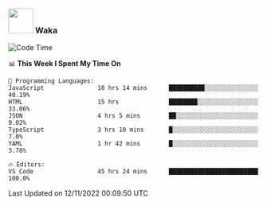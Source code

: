 ### <img src="https://media.giphy.com/media/VgCDAzcKvsR6OM0uWg/giphy.gif" width="50"> Waka

  <!--START_SECTION:waka-->
![Code Time](http://img.shields.io/badge/Code%20Time-1%2C066%20hrs%2021%20mins-blue)

📊 **This Week I Spent My Time On** 

```text
💬 Programming Languages: 
JavaScript               18 hrs 14 mins      ██████████░░░░░░░░░░░░░░░   40.19% 
HTML                     15 hrs              ████████░░░░░░░░░░░░░░░░░   33.06% 
JSON                     4 hrs 5 mins        ██░░░░░░░░░░░░░░░░░░░░░░░   9.02% 
TypeScript               3 hrs 10 mins       █░░░░░░░░░░░░░░░░░░░░░░░░   7.0% 
YAML                     1 hr 42 mins        █░░░░░░░░░░░░░░░░░░░░░░░░   3.78%

🔥 Editors: 
VS Code                  45 hrs 24 mins      █████████████████████████   100.0%

```


 Last Updated on 12/11/2022 00:09:50 UTC
<!--END_SECTION:waka-->
